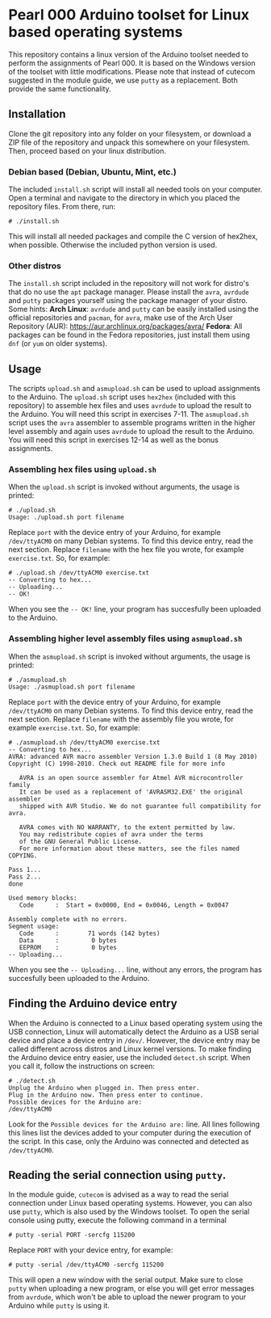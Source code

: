 # Pearl 000 Arduino toolset for Linux based operating systems
This repository contains a linux version of the Arduino toolset needed to perform the assignments of Pearl 000. It is based on the Windows version of the toolset with little modifications. Please note that instead of cutecom suggested in the module guide, we use `putty` as a replacement. Both provide the same functionality.

## Installation
Clone the git repository into any folder on your filesystem, or download a ZIP file of the repository and unpack this somewhere on your filesystem. Then, proceed based on your linux distribution.

### Debian based (Debian, Ubuntu, Mint, etc.)
The included `install.sh` script will install all needed tools on your computer. Open a terminal and navigate to the directory in which you placed the repository files. From there, run:
```
# ./install.sh
```
This will install all needed packages and compile the C version of hex2hex, when possible. Otherwise the included python version is used.

### Other distros
The `install.sh` script included in the repository will not work for distro's that do no use the `apt` package manager. Please install the `avra`, `avrdude` and `putty` packages yourself using the package manager of your distro. Some hints:
**Arch Linux**: `avrdude` and `putty` can be easily installed using the official repositories and `pacman`, for `avra`, make use of the Arch User Repository (AUR): https://aur.archlinux.org/packages/avra/
**Fedora**: All packages can be found in the Fedora repositories, just install them using `dnf` (or `yum` on older systems).

## Usage
The scripts `upload.sh` and `asmupload.sh` can be used to upload assignments to the Arduino. The `upload.sh` script uses `hex2hex` (included with this repository) to assemble hex files and uses `avrdude` to upload the result to the Arduino. You will need this script in exercises 7-11. The `asmupload.sh` script uses the `avra` assembler to assemble programs written in the higher level assembly and again uses `avrdude` to upload the result to the Arduino. You will need this script in exercises 12-14 as well as the bonus assignments.

### Assembling hex files using `upload.sh`
When the `upload.sh` script is invoked without arguments, the usage is printed:
```
# ./upload.sh
Usage: ./upload.sh port filename
```
Replace `port` with the device entry of your Arduino, for example `/dev/ttyACM0` on many Debian systems. To find this device entry, read the next section. Replace `filename` with the hex file you wrote, for example `exercise.txt`. So, for example:
```
# ./upload.sh /dev/ttyACM0 exercise.txt 
-- Converting to hex...
-- Uploading...
-- OK!
```
When you see the `-- OK!` line, your program has succesfully been uploaded to the Arduino.

### Assembling higher level assembly files using `asmupload.sh`
When the `asmupload.sh` script is invoked without arguments, the usage is printed:
```
# ./asmupload.sh
Usage: ./asmupload.sh port filename
```
Replace `port` with the device entry of your Arduino, for example `/dev/ttyACM0` on many Debian systems. To find this device entry, read the next section. Replace `filename` with the assembly file you wrote, for example `exercise.txt`. So, for example:
```
# ./asmupload.sh /dev/ttyACM0 exercise.txt 
-- Converting to hex...
AVRA: advanced AVR macro assembler Version 1.3.0 Build 1 (8 May 2010)
Copyright (C) 1998-2010. Check out README file for more info

   AVRA is an open source assembler for Atmel AVR microcontroller family
   It can be used as a replacement of 'AVRASM32.EXE' the original assembler
   shipped with AVR Studio. We do not guarantee full compatibility for avra.

   AVRA comes with NO WARRANTY, to the extent permitted by law.
   You may redistribute copies of avra under the terms
   of the GNU General Public License.
   For more information about these matters, see the files named COPYING.

Pass 1...
Pass 2...
done

Used memory blocks:
   Code      :  Start = 0x0000, End = 0x0046, Length = 0x0047

Assembly complete with no errors.
Segment usage:
   Code      :        71 words (142 bytes)
   Data      :         0 bytes
   EEPROM    :         0 bytes
-- Uploading...
```
When you see the `-- Uploading...` line, without any errors, the program has succesfully been uploaded to the Arduino.

## Finding the Arduino device entry
When the Arduino is connected to a Linux based operating system using the USB connection, Linux will automatically detect the Arduino as a USB serial device and place a device entry in `/dev/`. However, the device entry may be called different across distros and Linux kernel versions. To make finding the Arduino device entry easier, use the included `detect.sh` script. When you call it, follow the instructions on screen:
```
# ./detect.sh
Unplug the Arduino when plugged in. Then press enter.
Plug in the Arduino now. Then press enter to continue.
Possible devices for the Arduino are:
/dev/ttyACM0
```
Look for the `Possible devices for the Arduino are:` line. All lines following this lines list the devices added to your computer during the execution of the script. In this case, only the Arduino was connected and detected as `/dev/ttyACM0`.

## Reading the serial connection using `putty`.
In the module guide, `cutecom` is advised as a way to read the serial connection under Linux based operating systems. However, you can also use `putty`, which is also used by the Windows toolset. To open the serial console using putty, execute the following command in a terminal
```
# putty -serial PORT -sercfg 115200
```
Replace `PORT` with your device entry, for example:
```
# putty -serial /dev/ttyACM0 -sercfg 115200
```
This will open a new window with the serial output. Make sure to close `putty` when uploading a new program, or else you will get error messages from `avrdude`, which won't be able to upload the newer program to your Arduino while `putty` is using it.
